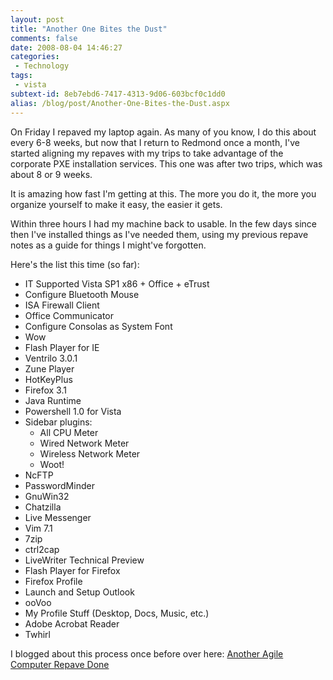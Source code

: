 ```yaml
---
layout: post
title: "Another One Bites the Dust"
comments: false
date: 2008-08-04 14:46:27
categories:
 - Technology
tags:
 - vista
subtext-id: 8eb7ebd6-7417-4313-9d06-603bcf0c1dd0
alias: /blog/post/Another-One-Bites-the-Dust.aspx
---
```



On Friday I repaved my laptop again. As many of you know, I do this about every 6-8 weeks, but now that I return to Redmond once a month, I've started aligning my repaves with my trips to take advantage of the corporate PXE installation services. This one was after two trips, which was about 8 or 9 weeks.

It is amazing how fast I'm getting at this. The more you do it, the more you organize yourself to make it easy, the easier it gets.

Within three hours I had my machine back to usable. In the few days since then I've installed things as I've needed them, using my previous repave notes as a guide for things I might've forgotten.

Here's the list this time (so far):

  * IT Supported Vista SP1 x86 + Office + eTrust
  * Configure Bluetooth Mouse 
  * ISA Firewall Client 
  * Office Communicator 
  * Configure Consolas as System Font 
  * Wow 
  * Flash Player for IE 
  * Ventrilo 3.0.1 
  * Zune Player 
  * HotKeyPlus 
  * Firefox 3.1 
  * Java Runtime 
  * Powershell 1.0 for Vista
  * Sidebar plugins: 
    * All CPU Meter 
    * Wired Network Meter 
    * Wireless Network Meter 
    * Woot! 
  * NcFTP 
  * PasswordMinder 
  * GnuWin32 
  * Chatzilla 
  * Live Messenger 
  * Vim 7.1 
  * 7zip 
  * ctrl2cap 
  * LiveWriter Technical Preview 
  * Flash Player for Firefox 
  * Firefox Profile 
  * Launch and Setup Outlook 
  * ooVoo 
  * My Profile Stuff (Desktop, Docs, Music, etc.)
  * Adobe Acrobat Reader
  * Twhirl

I blogged about this process once before over here: [Another Agile Computer Repave Done](http://www.peterprovost.org/blog/post/Another-Agile-Computer-Repave-Done.aspx)
